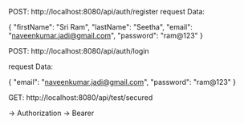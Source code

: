 POST: http://localhost:8080/api/auth/register
request Data:

{
    "firstName": "Sri Ram",
    "lastName": "Seetha",
    "email": "naveenkumar.jadi@gmail.com",
    "password": "ram@123"
}

POST: http://localhost:8080/api/auth/login

request Data:

{
    "email": "naveenkumar.jadi@gmail.com",
    "password": "ram@123"
}



GET: http://localhost:8080/api/test/secured

-> Authorization -> Bearer <Generated JWT Token>